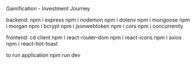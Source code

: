 Gamification - Investment Journey

backend:
npm i express
npm i nodemon
npm i dotenv
npm i mongoose 
npm i morgan 
npm i bcrypt
npm i jsonwebtoken
npm  i cors
npm  i concurrently

frontend:
cd client
npm i react-router-dom
npm i react-icons
npm i axios
npm i react-hot-toast

to run application
npm run dev
